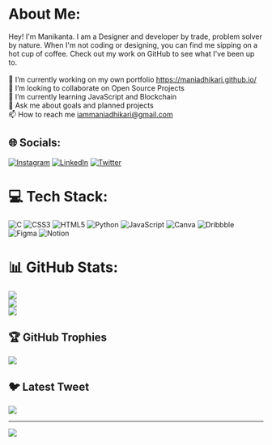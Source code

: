 #  About Me:
Hey! I'm Manikanta. I am a Designer and developer by trade, problem solver by nature. When I'm not coding or designing, you can find me sipping on a hot cup of coffee. Check out my work on GitHub to see what I've been up to.<br><br>🔭 I’m currently working on my own portfolio https://maniadhikari.github.io/<br>👯 I’m looking to collaborate on Open Source Projects<br>🌱 I’m currently learning JavaScript and Blockchain<br>💬 Ask me about goals and planned projects<br>📫 How to reach me iammaniadhikari@gmail.com


## 🌐 Socials:
[![Instagram](https://img.shields.io/badge/Instagram-%23E4405F.svg?logo=Instagram&logoColor=white)](https://instagram.com/maniadhikarii) [![LinkedIn](https://img.shields.io/badge/LinkedIn-%230077B5.svg?logo=linkedin&logoColor=white)](https://linkedin.com/in/maniadhikari) [![Twitter](https://img.shields.io/badge/Twitter-%231DA1F2.svg?logo=Twitter&logoColor=white)](https://twitter.com/maniadhikarii) 

# 💻 Tech Stack:
![C](https://img.shields.io/badge/c-%2300599C.svg?style=flat&logo=c&logoColor=white) ![CSS3](https://img.shields.io/badge/css3-%231572B6.svg?style=flat&logo=css3&logoColor=white) ![HTML5](https://img.shields.io/badge/html5-%23E34F26.svg?style=flat&logo=html5&logoColor=white) ![Python](https://img.shields.io/badge/python-3670A0?style=flat&logo=python&logoColor=ffdd54) ![JavaScript](https://img.shields.io/badge/javascript-%23323330.svg?style=flat&logo=javascript&logoColor=%23F7DF1E) ![Canva](https://img.shields.io/badge/Canva-%2300C4CC.svg?style=flat&logo=Canva&logoColor=white) ![Dribbble](https://img.shields.io/badge/Dribbble-EA4C89?style=flat&logo=dribbble&logoColor=white) 	![Figma](https://img.shields.io/badge/figma-%23F24E1E.svg?style=flat&logo=figma&logoColor=white) ![Notion](https://img.shields.io/badge/Notion-%23000000.svg?style=flat&logo=notion&logoColor=white)
# 📊 GitHub Stats:
![](https://github-readme-stats.vercel.app/api?username=maniadhikari&theme=dark&hide_border=false&include_all_commits=true&count_private=false)<br/>
![](https://github-readme-streak-stats.herokuapp.com/?user=maniadhikari&theme=dark&hide_border=false)<br/>
![](https://github-readme-stats.vercel.app/api/top-langs/?username=maniadhikari&theme=dark&hide_border=false&include_all_commits=true&count_private=false&layout=compact)

## 🏆 GitHub Trophies
![](https://github-profile-trophy.vercel.app/?username=maniadhikari&theme=tokyonight&no-frame=true&no-bg=false&margin-w=4)

## 🐦 Latest Tweet
[![](https://gtce.itsvg.in/api?username=maniadhikarii)](https://github.com/VishwaGauravIn/github-twitter-card-embed)

---
[![](https://visitcount.itsvg.in/api?id=maniadhikari&icon=6&color=1)](https://visitcount.itsvg.in)

<!-- Proudly created with GPRM ( https://gprm.itsvg.in ) -->
